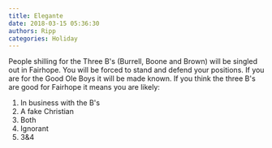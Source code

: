 ```yaml
---
title: Elegante
date: 2018-03-15 05:36:30
authors: Ripp
categories: Holiday
---
```


 People shilling for the Three B's (Burrell, Boone and Brown) will be singled out in Fairhope. You will be forced to stand and defend your positions. If you are for the Good Ole Boys it will be made known. If you think the three B's are good for Fairhope it means you are likely:
1) In business with the B's
2) A fake Christian
3) Both
4) Ignorant
5) 3&amp;4